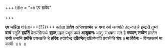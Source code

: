 +++
title = "०४ एष ग्रावेव"

+++

**एष जरिता** गरिता+++(??)+++ स्तोता **ग्रावेव** अभिषवाश्मेव स यथा रसं जनयति तद्-वत् हे **इन्द्र ते** तुभ्यं **वाचं** स्तुतिं **इयर्ति** प्रेरयतीत्यर्थः **बृहत्** महत् प्रभूतं फलं **आशुषाणः** आशु-संभक्ता सन् हे **मघवन्** **सव्येन** हस्तेन **रायो** धनानि **प्रयंसि** प्रयच्छसि हे **हरिवः** हर्यश्वेन्द्र **दक्षिणित्** दक्षिणेनापि प्रयंसीति शेषः॥ **मा विवेनः** - विगतकामं मा कार्षीः ॥ ४ ॥